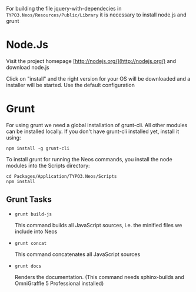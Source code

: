 For building the file jquery-with-dependecies in `TYPO3.Neos/Resources/Public/Library` it is necessary to install
node.js and grunt


Node.Js
=======

Visit the project homepage [http://nodejs.org/](http://nodejs.org/) and download node.js

Click on "install" and the right version for your OS will be downloaded and a installer will be started.
Use the default configuration


Grunt
=====

For using grunt we need a global installation of grunt-cli. All other modules can be installed locally. If you don't
have grunt-cli installed yet, install it using:

	npm install -g grunt-cli

To install grunt for running the Neos commands, you install the node modules into the Scripts directory:

	cd Packages/Application/TYPO3.Neos/Scripts
	npm install


Grunt Tasks
-----------

* `grunt build-js`

	This command builds all JavaScript sources, i.e. the minified files we include into Neos

* `grunt concat`

	This command concatenates all JavaScript sources

* `grunt docs`

	Renders the documentation. (This command needs sphinx-builds and OmniGraffle 5 Professional installed)

